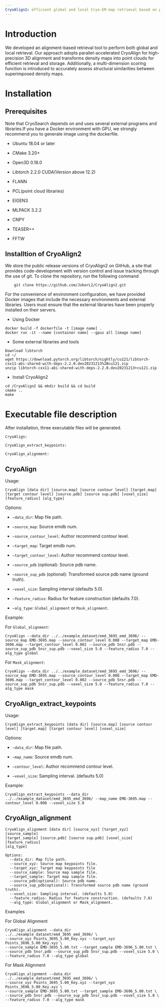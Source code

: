 ```yaml
---
CryoAlign2: efficient global and local Cryo-EM map retrieval based on parallel-accelerated local spatial structural features
---
```


# Introduction

We developed an alignment-based retrieval tool to perform both global and local retrieval. Our approach adopts parallel-accelerated CryoAlign for high-precision 3D alignment and transforms density maps into point clouds for efficient retrieval and storage. Additionally, a multi-dimension scoring function is introduced to accurately assess structural similarities between superimposed density maps. 

# Installation

## Prerequisites

Note that CryoSearch depends on and uses several external programs and
libraries.If you have a Docker environment with GPU, we strongly
recommend you to generate image using the dockerfile.

-   Ubuntu 18.04 or later

<!-- -->

-   CMake 3.20+

<!-- -->

-   Open3D 0.18.0

<!-- -->

-   Libtorch 2.2.0 CUDA(Version above 12.2)

<!-- -->

-   FLANN

<!-- -->

-   PCL(point cloud libraries)

<!-- -->

-   EIGEN3

<!-- -->

-   MLPACK 3.2.2

<!-- -->

-   CNPY

<!-- -->

-   TEASER++

<!-- -->

-   FFTW

## Installtion of CryoAlign2

We store the public release versions of CryoAlign2 on GitHub, a site
that provides code-development with version control and issue tracking
through the use of git. To clone the repository, run the following
command

        git clone https://github.com/JokerL2/CryoAlign2.git

For the convenience of environment configuration, we have provided
Docker images that include the necessary environments and external
libraries. Users must ensure that the external libraries have been
properly installed on their servers.

-   Using Docker

``` {.numberLines numbers="left" xleftmargin="2em"}
docker build -f dockerfile -t [image name] .
docker run -it --name [container name] --gpus all [image name]
```

-   Some external libraries and tools

``` {.numberLines numbers="left" xleftmargin="2em"}
Download libtorch
cd ~/
wget https://download.pytorch.org/libtorch/nightly/cu121/libtorch-cxx11-abi-shared-with-deps-2.2.0.dev20231213%2Bcu121.zip
unzip libtorch-cxx11-abi-shared-with-deps-2.2.0.dev20231213+cu121.zip
```

-   Install CryoAlign2

``` {.numberLines numbers="left" xleftmargin="2em"}
cd /CryoAlign2 && mkdir build && cd build
cmake ..
make
```

# Executable file description

After installation, three executable files will be generated.

``` {.numberLines numbers="left" xleftmargin="2em"}
CryoAlign:

CryoAlign_extract_keypoints:

CryoAlign_alignment:

```
## CryoAlign
Usage:

    CryoAlign [data dir] [source.map] [source contour level] [target.map]
    [target contour level] [source.pdb] [source sup.pdb] [voxel_size] [feature_radius] [alg_type]

Options:

-   `–data_dir`: Map file path.

-   `–source_map`: Source emdb num.

-   `–source_contour_level`: Author recommend contour level.

-   `–target_map`: Target emdb num.

-   `–target_contour_level`: Author recommend contour level.

-   `–source_pdb` (optional): Source pdb name.

-   `–source_sup_pdb` (optional): Transformed source pdb name (ground
    truth).

-   `–voxel_size`: Sampling interval (defaults 5.0).

-   `–feature_radius`: Radius for feature construction (defaults 7.0).

-   `–alg_type`: `Global_alignment` or `Mask_alignment`.

Example:

For `Global_alignment`:

    CryoAlign --data_dir ../../example_dataset/emd_3695_emd_3696/ --source_map EMD-3695.map --source_contour_level 0.008 --target_map EMD-3696.map --target_contour_level 0.002 --source_pdb 5nsr.pdb --source_sup_pdb 5nsr_sup.pdb --voxel_size 5.0 --feature_radius 7.0 --alg_type global

For `Mask_alignment`:

    CryoAlign --data_dir ../../example_dataset/emd_3695_emd_3696/ --source_map EMD-3695.map --source_contour_level 0.008 --target_map EMD-3696.map --target_contour_level 0.002 --source_pdb 5nsr.pdb --source_sup_pdb 5nsr_sup.pdb --voxel_size 5.0 --feature_radius 7.0 --alg_type mask

## CryoAlign_extract_keypoints

Usage:

    CryoAlign_extract_keypoints [data dir] [source.map] [source contour level] [target.map] [target contour level] [voxel_size]

Options:

-   `–data_dir`: Map file path.

-   `–map_name`: Source emdb num.

-   `–contour_level`: Author recommend contour level.

-   `–voxel_size`: Sampling interval. (defaults 5.0)

Example:

    CryoAlign_extract_keypoints --data_dir ../../example_dataset/emd_3695_emd_3696/ --map_name EMD-3695.map --contour_level 0.008 --voxel_size 5.0

## CryoAlign_alignment

    CryoAlign_alignment [data dir] [source_xyz] [target_xyz] [source_sample]
    [target_sample] [source.pdb] [source sup.pdb] [voxel_size] [feature_radius]
    [alg_type]

    Options:
      --data_dir: Map file path.
      --source_xyz: Source map keypoints file.
      --target_xyz: Target map keypoints file
      --source_sample: Source map sample file.
      --target_sample: Target map sample file.
      --source_pdb(optional): Source pdb name.
      --source_sup_pdb(optional): Transformed source pdb name (ground truth).
      --voxel_size: Sampling interval. (defaults 5.0)
      --feature_radius: Radius for feature construction. (defaults 7.0)
      --alg_type: Global_alignment or Mask_alignment.

Examples

For Global Alignment

    CryoAlign_alignment --data_dir ../../example_dataset/emd_3695_emd_3696/ \
    --source_xyz Points_3695_5.00_Key.xyz --target_xyz Points_3696_5.00_Key.xyz \
    --source_sample EMD-3695_5.00.txt --target_sample EMD-3696_5.00.txt \
    --source_pdb 5nsr.pdb --source_sup_pdb 5nsr_sup.pdb --voxel_size 5.0 \
    --feature_radius 7.0 --alg_type global

For Mask Alignment

    CryoAlign_alignment --data_dir ../../example_dataset/emd_3695_emd_3696/ \
    --source_xyz Points_3695_5.00_Key.xyz --target_xyz Points_3696_5.00_Key.xyz \
    --source_sample EMD-3695_5.00.txt --target_sample EMD-3696_5.00.txt \
    --source_pdb 5nsr.pdb --source_sup_pdb 5nsr_sup.pdb --voxel_size 5.0 \
    --feature_radius 7.0 --alg_type mask
